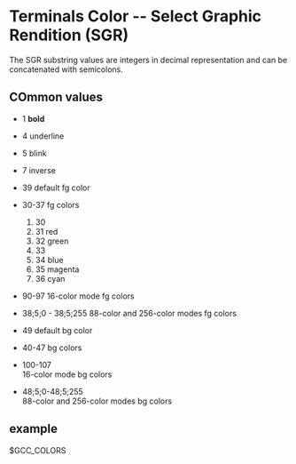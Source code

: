 # Terminals Color -- Select Graphic Rendition (SGR)
The SGR substring values are integers in decimal representation and can
be concatenated with semicolons.

## COmmon values
* 1	**bold**
* 4	underline
* 5	blink
* 7	inverse
* 39	default fg color
* 30-37	fg colors
    1. 30
    2. 31   red
    3. 32   green
    4. 33
    5. 34   blue
    6. 35   magenta
    7. 36   cyan


* 90-97	16-color mode fg colors
* 38;5;0 - 38;5;255	
	88-color and 256-color modes fg colors
* 49	default bg color
* 40-47	bg colors
* 100-107   
	16-color mode bg colors
* 48;5;0-48;5;255   
	88-color and 256-color modes bg colors


## example
$GCC_COLORS
